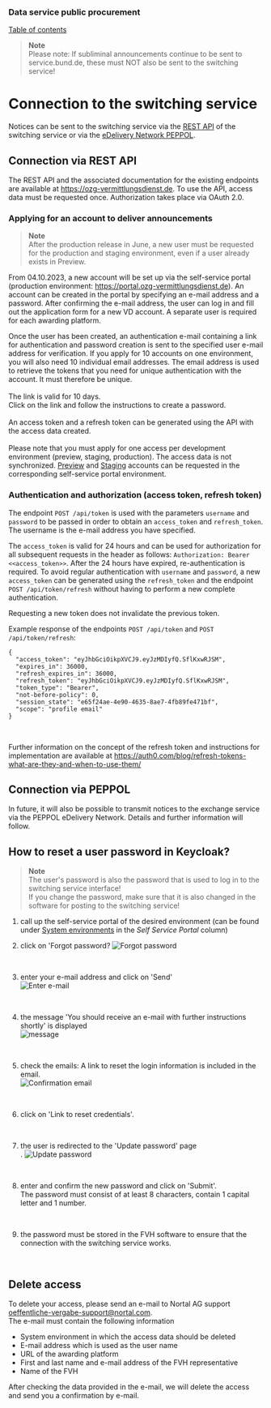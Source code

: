 
### Data service public procurement
[Table of contents](/documentation/documentation.md)
<br>

>**Note** <br>
>Please note: If subliminal announcements continue to be sent to service.bund.de, these must NOT also be sent to the switching service!

# Connection to the switching service
Notices can be sent to the switching service via the [REST API](#anbindung-per-rest-api) of the switching service or via the [eDelivery Network PEPPOL](#anbindung-per-peppol).
<br>

## Connection via REST API
The REST API and the associated documentation for the existing endpoints are available at https://ozg-vermittlungsdienst.de.
To use the API, access data must be requested once. Authorization takes place via OAuth 2.0.
<br>

### Applying for an account to deliver announcements

>**Note** <br>
>After the production release in June, a new user must be requested for the production and staging environment, even if a user already exists in Preview.

From 04.10.2023, a new account will be set up via the self-service portal (production environment: https://portal.ozg-vermittlungsdienst.de). An account can be created in the portal by specifying an e-mail address and a password. After confirming the e-mail address, the user can log in and fill out the application form for a new VD account. A separate user is required for each awarding platform. <br>

Once the user has been created, an authentication e-mail containing a link for authentication and password creation is sent to the specified user e-mail address for verification. If you apply for 10 accounts on one environment, you will also need 10 individual email addresses. The email address is used to retrieve the tokens that you need for unique authentication with the account. It must therefore be unique.
<br><br>
The link is valid for 10 days.<br>
Click on the link and follow the instructions to create a password.
<br><br>
An access token and a refresh token can be generated using the API with the access data created.
<br><br>
Please note that you must apply for one access per development environment (preview, staging, production). The access data is not synchronized. [Preview](https://portal.preview-ozg-vermittlungsdienst.de/) and [Staging](https://portal.staging-ozg-vermittlungsdienst.de/) accounts can be requested in the corresponding self-service portal environment.
<br>

### Authentication and authorization (access token, refresh token)
The endpoint `POST /api/token` is used with the parameters `username` and `password` to be passed in order to obtain an `access_token` and `refresh_token`. The username is the e-mail address you have specified.

The `access_token` is valid for 24 hours and can be used for authorization for all subsequent requests in the header as follows: `Authorization: Bearer <<access_token>>`. After the 24 hours have expired, re-authentication is required. To avoid regular authentication with `username` and `password`, a new `access_token` can be generated using the `refresh_token` and the endpoint `POST /api/token/refresh` without having to perform a new complete authentication.

Requesting a new token does not invalidate the previous token.

Example response of the endpoints `POST /api/token` and `POST /api/token/refresh`:

```
{
  "access_token": "eyJhbGciOikpXVCJ9.eyJzMDIyfQ.SflKxwRJSM",
  "expires_in": 36000,
  "refresh_expires_in": 36000,
  "refresh_token": "eyJhbGciOikpXVCJ9.eyJzMDIyfQ.SflKxwRJSM",
  "token_type": "Bearer",
  "not-before-policy": 0,
  "session_state": "e65f24ae-4e90-4635-8ae7-4fb89fe471bf",
  "scope": "profile email"
}
```
<br>

Further information on the concept of the refresh token and instructions for implementation are available at https://auth0.com/blog/refresh-tokens-what-are-they-and-when-to-use-them/
<br>


## Connection via PEPPOL
In future, it will also be possible to transmit notices to the exchange service via the PEPPOL eDelivery Network. Details and further information will follow.
<br>



## How to reset a user password in Keycloak?

>**Note** <br>
> The user's password is also the password that is used to log in to the switching service interface! <br>
> If you change the password, make sure that it is also changed in the software for posting to the switching service!

1. call up the self-service portal of the desired environment (can be found under [System environments](/documentation/Development_environments.md) in the _Self Service Portal_ column)

2. click on 'Forgot password?
![Forgot password](images/kc_login.png)
<br>

3. enter your e-mail address and click on 'Send'<br>
![Enter e-mail](images/kc_passwort_vergessen.png)
<br>

4. the message 'You should receive an e-mail with further instructions shortly' is displayed<br>
![message](images/kc_nachricht_best%C3%A4tigungsemail.png)
<br>

5. check the emails: A link to reset the login information is included in the email.<br>
![Confirmation email](images/e-mail_password_reset.png)
<br>

6. click on 'Link to reset credentials'.
<br>

7. the user is redirected to the 'Update password' page<br>.
![Update password](images/kc_password_update.png)
<br>

8. enter and confirm the new password and click on 'Submit'.<br>
The password must consist of at least 8 characters, contain 1 capital letter and 1 number.
<br>

9. the password must be stored in the FVH software to ensure that the connection with the switching service works.
<br>

## Delete access
To delete your access, please send an e-mail to Nortal AG support [oeffentliche-vergabe-support@nortal.com](mailto:oeffentliche-vergabe-support@nortal.com).<br>
The e-mail must contain the following information

- System environment in which the access data should be deleted
- E-mail address which is used as the user name
- URL of the awarding platform
- First and last name and e-mail address of the FVH representative
- Name of the FVH

After checking the data provided in the e-mail, we will delete the access and send you a confirmation by e-mail.

